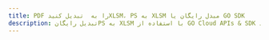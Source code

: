 ---title: PDF را به  تبدیل کنیدXLSM، PS به XLSM مبدل رایگان یا GO SDKdescription: تبدیل رایگانPS به XLSM با استفاده از GO Cloud APIs & SDK همچنین اسناد PDF را در Cloud ایجاد، ویرایش و رندر کنید.---